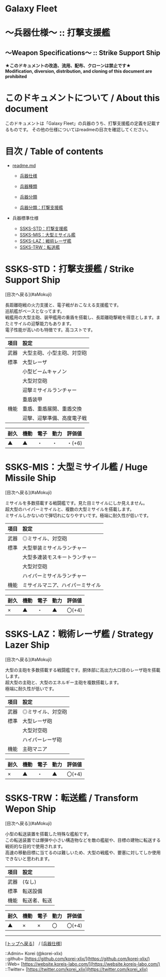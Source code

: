 # Galaxy Fleet
  
<h1>～兵器仕様～ :: 打撃支援艦</h1>  
<h2>～Weapon Specifications～ :: Strike Support Ship</h2>  
  

**★このドキュメントの改造、流用、配布、クローンは禁止です★**  
    **Modification, diversion, distribution, and cloning of this document are prohibited**  
  

<h1 id="aHowto">このドキュメントについて / About this document</h1>  
このドキュメントは「Galaxy Fleet」の兵器のうち、打撃支援艦の定義を記載するものです。  
その他の仕様についてはreadmeの目次を確認してください。  
  





<h1 id="aMokuji">目次 / Table of contents</h1>  

* [readme.md](/readme.md)
  * [兵器仕様](/unit/readme.md)
  * [兵器種類](/strategypart/readme.md#aUnitKind)
  * [兵器分類](/unit/readme.md#aUnitClass)

  * [兵器分類：打撃支援艦](/unit/readme.md#aStrikeSupportShip)

* 兵器標準仕様
  * [SSKS-STD：打撃支援艦](#aStrikeSupportShip)
  * [SSKS-MIS：大型ミサイル艦](#aHugeMissileShip)
  * [SSKS-LAZ：戦術レーザ艦](#aStrategyLazerShip)
  * [SSKS-TRW：転送艦](#aTransformWeponShip)
  





<h1 id="aStrikeSupportShip">SSKS-STD：打撃支援艦 / Strike Support Ship</h1>  
  [目次へ戻る](#aMokuji)  
  

長距離砲戦の火力支援と、電子戦がおこなえる支援艦です。  
巡航艦がベースとなってます。  
戦艦用の大型主砲、装甲艦用の重盾を搭載し、長距離砲撃戦を得意とします。またミサイルの迎撃能力もあります。  
電子性能が高いのも特徴です。高コストです。  

|項目  |設定  |
|:--|:--|
|武器  |大型主砲、小型主砲、対空砲  |
|標準  |大型レーザ  |
|      |小型ビームキャノン  |
|      |大型対空砲  |
|      |迎撃ミサイルランチャー  |
|      |重盾装甲  |
|機能  |重盾、重盾展開、重盾交換  |
|      |迎撃、迎撃準備、高度電子戦  |

|耐久  |機動  |電子  |動力  |評価値    |
|:--|:--|:--|:--|:--|
| ▲   | ▲   | ・   | ・   | ・(+6)   |
  





<h1 id="aHugeMissileShip">SSKS-MIS：大型ミサイル艦 / Huge Missile Ship</h1>  
  [目次へ戻る](#aMokuji)  
  

ミサイルを多数搭載する戦闘艦です。見た目ミサイルにしか見えません。  
超大型のハイパーミサイルと、複数の大型ミサイルを搭載します。  
ミサイルしかないので弾切れになりやすいです。極端に耐久性が低いです。  

|項目  |設定  |
|:--|:--|
|武器  |◎ミサイル、対空砲  |
|標準  |大型単装ミサイルランチャー  |
|      |大型多連装モスキートランチャー  |
|      |大型対空砲  |
|      |ハイパーミサイルランチャー  |
|機能  |ミサイルマニア、ハイパーミサイル  |

|耐久  |機動  |電子  |動力  |評価値    |
|:--|:--|:--|:--|:--|
| ×   | ▲   | ・   | ▲   | 〇(+4)   |
  





<h1 id="aStrategyLazerShip">SSKS-LAZ：戦術レーザ艦 / Strategy Lazer Ship</h1>  
  [目次へ戻る](#aMokuji)  
  

大型の主砲を多数搭載する戦闘艦です。胴体部に高出力大口径のレーザ砲を搭載します。  
超大型の主砲と、大型のエネルギー主砲を複数搭載します。  
極端に耐久性が低いです。  

|項目  |設定  |
|:--|:--|
|武器  |◎ミサイル、対空砲  |
|標準  |大型レーザ砲  |
|      |大型対空砲  |
|      |ハイパーレーザ砲  |
|機能  |主砲マニア  |

|耐久  |機動  |電子  |動力  |評価値    |
|:--|:--|:--|:--|:--|
| ×   | ▲   | ・   | ▲   | 〇(+4)   |
  





<h1 id="aTransformWeponShip">SSKS-TRW：転送艦 / Transform Wepon Ship</h1>  
  [目次へ戻る](#aMokuji)  
  

小型の転送装置を搭載した特殊な艦船です。  
この転送装置では爆弾や小さい構造物などを敵の艦艇や、目標の建物に転送する戦術的な目的で使用されます。  
高速の移動目標に当てるのは難しいため、大型の戦艦や、要塞に対してしか使用できないと思われます。  

|項目  |設定  |
|:--|:--|
|武器  |(なし)  |
|標準  |転送設備  |
|機能  |転送者、転送  |

|耐久  |機動  |電子  |動力  |評価値    |
|:--|:--|:--|:--|:--|
| ▲   | ×   | ×   | 〇   | 〇(+4)   |
  





***
[[トップへ戻る]](/readme.md)　/
[[兵器仕様]](/unit/readme.md)  
  
::Admin= Korei (@korei-xlix)  
::github= [https://github.com/korei-xlix/](https://github.com/korei-xlix/)  
::Web= [https://website.koreis-labo.com/](https://website.koreis-labo.com/)  
::Twitter= [https://twitter.com/korei_xlix](https://twitter.com/korei_xlix)  
